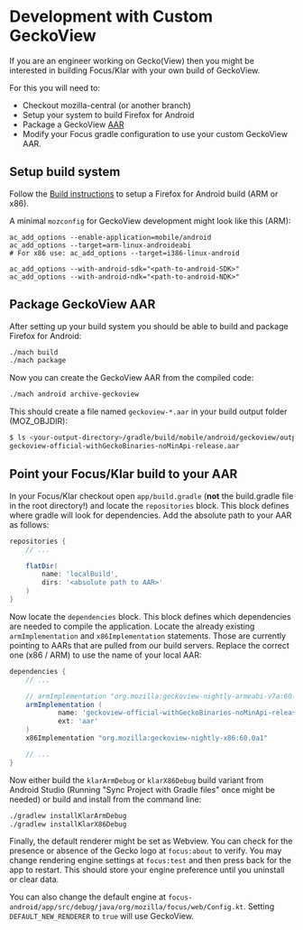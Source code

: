 # Development with Custom GeckoView

If you are an engineer working on Gecko(View) then you might be interested in building Focus/Klar with your own build of GeckoView.

For this you will need to:

* Checkout mozilla-central (or another branch)
* Setup your system to build Firefox for Android
* Package a GeckoView [AAR](https://developer.android.com/studio/projects/android-library.html)
* Modify your Focus gradle configuration to use your custom GeckoView AAR.

## Setup build system

Follow the [Build instructions](https://developer.mozilla.org/en-US/docs/Mozilla/Developer_guide/Build_Instructions/Simple_Firefox_for_Android_build) to setup a Firefox for Android build (ARM or x86).

A minimal `mozconfig` for GeckoView development might look like this (ARM):

```
ac_add_options --enable-application=mobile/android
ac_add_options --target=arm-linux-androideabi
# For x86 use: ac_add_options --target=i386-linux-android

ac_add_options --with-android-sdk="<path-to-android-SDK>"
ac_add_options --with-android-ndk="<path-to-android-NDK>"
```

## Package GeckoView AAR

After setting up your build system you should be able to build and package Firefox for Android:

```bash
./mach build
./mach package
```

Now you can create the GeckoView AAR from the compiled code:

```bash
./mach android archive-geckoview
```

This should create a file named `geckoview-*.aar` in your build output folder (MOZ_OBJDIR):

```bash
$ ls <your-output-directory>/gradle/build/mobile/android/geckoview/outputs/aar
geckoview-official-withGeckoBinaries-noMinApi-release.aar
```

## Point your Focus/Klar build to your AAR

In your Focus/Klar checkout open `app/build.gradle` (__not__ the build.gradle file in the root directory!) and locate the `repositories` block. This block defines where gradle will look for dependencies. Add the absolute path to your AAR as follows:

```groovy
repositories {
    // ...

    flatDir(
        name: 'localBuild',
        dirs: '<absolute path to AAR>'
    )
}
```

Now locate the ```dependencies``` block. This block defines which dependencies are needed to compile the application. Locate the already existing `armImplementation` and `x86Implementation` statements. Those are currently pointing to AARs that are pulled from our build servers. Replace the correct one (x86 / ARM) to use the name of your local AAR:

```groovy
dependencies {
    // ...

    // armImplementation "org.mozilla:geckoview-nightly-armeabi-v7a:60.0a1"
    armImplementation (
            name: 'geckoview-official-withGeckoBinaries-noMinApi-release',
            ext: 'aar'
    )
    x86Implementation "org.mozilla:geckoview-nightly-x86:60.0a1"

    // ...
}
```

Now either build the `klarArmDebug` or `klarX86Debug` build variant from Android Studio (Running "Sync Project with Gradle files" once might be needed) or build and install from the command line:

```bash
./gradlew installKlarArmDebug
./gradlew installKlarX86Debug
```

Finally, the default renderer might be set as Webview. You can check for the presence or absence of the Gecko logo at `focus:about` to verify. You may change rendering engine settings at `focus:test` and then press back for the app to restart. This should store your engine preference until you uninstall or clear data.

You can also change the default engine at `focus-android/app/src/debug/java/org/mozilla/focus/web/Config.kt`. Setting `DEFAULT_NEW_RENDERER` to `true` will use GeckoView.
